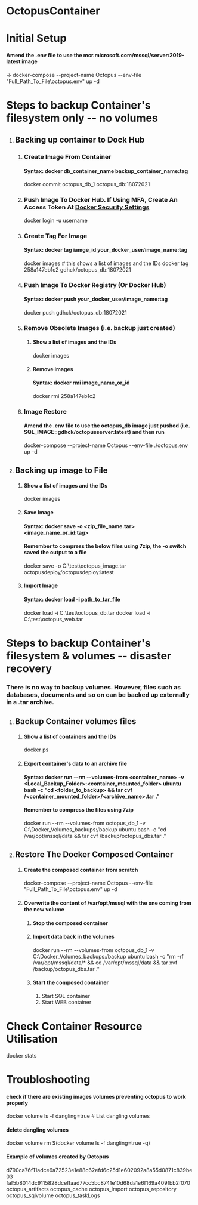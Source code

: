 # OctopusContainer

# Initial Setup
  #### Amend the .env file to use the mcr.microsoft.com/mssql/server:2019-latest image
  -> docker-compose --project-name Octopus --env-file "Full_Path_To_File\octopus.env" up -d

# Steps to backup Container's filesystem only -- no volumes
 1. ## Backing up container to Dock Hub
    1. ### Create Image From Container
        #### Syntax: docker db_container_name backup_container_name:tag
        docker commit octopus_db_1 octopus_db:18072021

    2. ### Push Image To Docker Hub. If Using MFA, Create An Access Token At [Docker Security Settings](https://hub.docker.com/settings/security)
        docker login -u username

    3. ### Create Tag For Image
        #### Syntax: docker tag iamge_id your_docker_user/image_name:tag
        docker images # this shows a list of images and the IDs
        docker tag 258a147eb1c2 gdhck/octopus_db:18072021

    4. ### Push Image To Docker Registry (Or Docker Hub)
        #### Syntax: docker push your_docker_user/image_name:tag
        docker push gdhck/octopus_db:18072021

    5. ### Remove Obsolete Images (i.e. backup just created)
        1.  #### Show a list of images and the IDs
            docker images
        2.  #### Remove images
            #### Syntax: docker rmi image_name_or_id
            docker rmi 258a147eb1c2

    6. ### Image Restore
        #### Amend the .env file to use the octopus_db image just pushed (i.e. SQL_IMAGE=gdhck/octopusserver:latest) and then run
        docker-compose --project-name Octopus --env-file .\octopus.env up -d

2. ## Backing up image to File
    1.  #### Show a list of images and the IDs
        docker images
    2.  #### Save Image
        #### Syntax: docker save -o <zip_file_name.tar> <image_name_or_id:tag>
        #### Remember to compress the below files using 7zip, the -o switch saved the output to a file
        docker save -o C:\test\octopus_image.tar octopusdeploy/octopusdeploy:latest
    3.  #### Import Image
        #### Syntax: docker load -i path_to_tar_file
        docker load -i C:\test\octopus_db.tar
        docker load -i C:\test\octopus_web.tar

# Steps to backup Container's filesystem & volumes -- disaster recovery
### There is no way to backup volumes. However, files such as databases, documents and so on can be backed up externally in a .tar archive.
1. ## Backup Container volumes files
    1. #### Show a list of containers and the IDs
        docker ps
    2. #### Export container's data to an archive file
        #### Syntax: docker run --rm --volumes-from <container_name> -v <Local_Backup_Folder>:<container_mounted_folder> ubuntu bash -c "cd <folder_to_backup> && tar cvf /<container_mounted_folder>/<archive_name>.tar ."
        #### Remember to compress the files using 7zip
        docker run --rm --volumes-from octopus_db_1 -v C:\Docker_Volumes_backups:/backup ubuntu bash -c "cd /var/opt/mssql/data && tar cvf /backup/octopus_dbs.tar ."

2. ## Restore The Docker Composed Container
    1. #### Create the composed container from scratch
        docker-compose --project-name Octopus --env-file "Full_Path_To_File\octopus.env" up -d
    2. #### Overwrite the content of /var/opt/mssql with the one coming from the new volume
        1. #### Stop the composed container
        2. #### Import data back in the volumes
            docker run --rm --volumes-from octopus_db_1 -v C:\Docker_Volumes_backups:/backup ubuntu bash -c "rm -rf /var/opt/mssql/data/* && cd /var/opt/mssql/data && tar xvf /backup/octopus_dbs.tar ."
        3. #### Start the composed container
             1. Start SQL container
             2. Start WEB container 
       

# Check Container Resource Utilisation
docker stats

# Troubloshooting
#### check if there are existing images volumes preventing octopus to work properly
docker volume ls -f dangling=true # List dangling volumes
#### delete dangling volumes
docker volume rm $(docker volume ls -f dangling=true -q)
#### Example of volumes created by Octopus
d790ca76f11adce6a72523e1e88c62efd6c25d1e602092a8a55d0871c839be03
faf5b8014dc9115828dceffaad77cc5bc8741e10d68da1e6f169a409fbb2f070
octopus_artifacts
octopus_cache
octopus_import
octopus_repository
octopus_sqlvolume
octopus_taskLogs